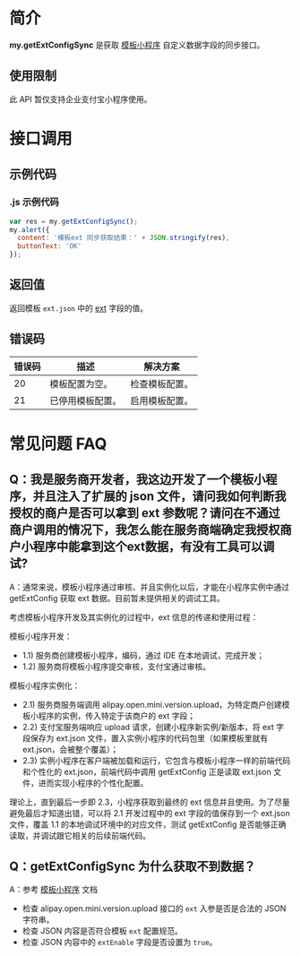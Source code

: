 # 简介
**my.getExtConfigSync** 是获取 [模板小程序](https://opendocs.alipay.com/mini/isv/creatminiapp#%E5%8F%82%E6%95%B0%E8%AF%B4%E6%98%8E) 自定义数据字段的同步接口。

## 使用限制
此 API 暂仅支持企业支付宝小程序使用。

# 接口调用

## 示例代码

### .js 示例代码
```javascript
var res = my.getExtConfigSync();
my.alert({
  content: '模板ext 同步获取结果：' + JSON.stringify(res),
  buttonText: 'OK'
});
```

## 返回值
返回模板 `ext.json` 中的 [ext](https://opendocs.alipay.com/mini/isv/creatminiapp#ext%20%E5%8F%82%E6%95%B0%E8%AF%B4%E6%98%8E) 字段的值。

## 错误码
| **错误码** | **描述** | **解决方案** |
| --- | --- | --- |
| 20 | 模板配置为空。 | 检查模板配置。 |
| 21 | 已停用模板配置。 | 启用模板配置。 |

# 常见问题 FAQ

## Q：我是服务商开发者，我这边开发了一个模板小程序，并且注入了扩展的 json 文件，请问我如何判断我授权的商户是否可以拿到 ext 参数呢？请问在不通过商户调用的情况下，我怎么能在服务商端确定我授权商户小程序中能拿到这个ext数据，有没有工具可以调试?

A：通常来说，模板小程序通过审核、并且实例化以后，才能在小程序实例中通过 getExtConfig 获取 ext 数据。目前暂未提供相关的调试工具。

考虑模板小程序开发及其实例化的过程中，ext 信息的传递和使用过程：

模板小程序开发：
- 1.1) 服务商创建模板小程序，编码，通过 IDE 在本地调试，完成开发；
- 1.2) 服务商将模板小程序提交审核，支付宝通过审核。

模板小程序实例化：
- 2.1) 服务商服务端调用 alipay.open.mini.version.upload，为特定商户创建模板小程序的实例，传入特定于该商户的 ext 字段；
- 2.2) 支付宝服务端响应 upload 请求，创建小程序新实例/新版本，将 ext 字段保存为 ext.json 文件，置入实例小程序的代码包里（如果模板里就有 ext.json，会被整个覆盖）；
- 2.3) 实例小程序在客户端被加载和运行，它包含与模板小程序一样的前端代码和个性化的 ext.json，前端代码中调用 getExtConfig 正是读取 ext.json 文件，进而实现小程序的个性化配置。

理论上，直到最后一步即 2.3，小程序获取到最终的 ext 信息并且使用。为了尽量避免最后才知道出错，可以将 2.1 开发过程中的 ext 字段的值保存到一个 ext.json 文件，覆盖 1.1 的本地调试环境中的对应文件，测试 getExtConfig 是否能够正确读取，并调试跟它相关的后续前端代码。

## Q：getExtConfigSync 为什么获取不到数据？
A：参考 [模板小程序](https://opendocs.alipay.com/mini/isv/creatminiapp#ext%20%E5%8F%82%E6%95%B0%E8%AF%B4%E6%98%8E) 文档
- 检查 alipay.open.mini.version.upload 接口的 `ext` 入参是否是合法的 JSON 字符串。
- 检查 JSON 内容是否符合模板 `ext` 配置规范。
- 检查 JSON 内容中的 `extEnable` 字段是否设置为 `true`。
